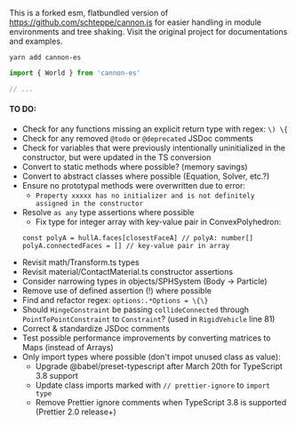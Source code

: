 This is a forked esm, flatbundled version of https://github.com/schteppe/cannon.js for easier handling in module environments and tree shaking. Visit the original project for documentations and examples.

    yarn add cannon-es

```jsx
import { World } from 'cannon-es'

// ...
```

#### TO DO:

- Check for any functions missing an explicit return type with regex: `\) \{`
- Check for any removed `@todo` or `@deprecated` JSDoc comments
- Check for variables that were previously intentionally uninitialized in the constructor, but were updated in the TS conversion
- Convert to static methods where possible? (memory savings)
- Convert to abstract classes where possible (Equation, Solver, etc.?)
- Ensure no prototypal methods were overwritten due to error:
  - `Property xxxxx has no initializer and is not definitely assigned in the constructor`
- Resolve `as any` type assertions where possible
  - Fix type for integer array with key-value pair in ConvexPolyhedron:
  ```
  const polyA = hullA.faces[closestFaceA] // polyA: number[]
  polyA.connectedFaces = [] // key-value pair in array
  ```
- Revisit math/Transform.ts types
- Revisit material/ContactMaterial.ts constructor assertions
- Consider narrowing types in objects/SPHSystem (Body -> Particle)
- Remove use of defined assertion (!) where possible
- Find and refactor regex: `options:.*Options = \{\}`
- Should `HingeConstraint` be passing `collideConnected` through `PointToPointConstraint` to `Constraint`? (used in `RigidVehicle` line 81)
- Correct & standardize JSDoc comments
- Test possible performance improvements by converting matrices to Maps (instead of Arrays)
- Only import types where possible (don't impot unused class as value):
  - Upgrade @babel/preset-typescript after March 20th for TypeScript 3.8 support
  - Update class imports marked with `// prettier-ignore` to `import type`
  - Remove Prettier ignore comments when TypeScript 3.8 is supported (Prettier 2.0 release+)
